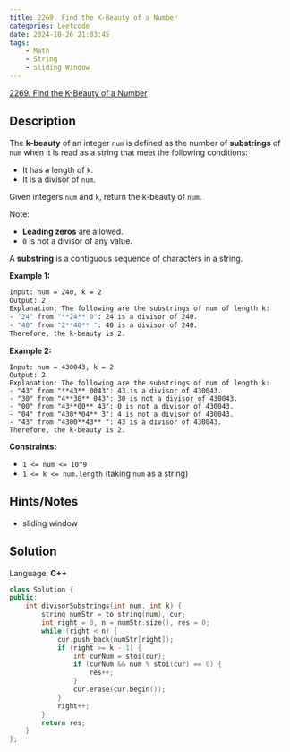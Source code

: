 ```yaml
---
title: 2269. Find the K-Beauty of a Number
categories: Leetcode
date: 2024-10-26 21:03:45
tags:
    - Math
    - String
    - Sliding Window
---
```


[2269. Find the K-Beauty of a Number](https://leetcode.com/problems/find-the-k-beauty-of-a-number/description/)

## Description

The **k-beauty**  of an integer `num` is defined as the number of **substrings**  of `num` when it is read as a string that meet the following conditions:

- It has a length of `k`.
- It is a divisor of `num`.

Given integers `num` and `k`, return the k-beauty of `num`.

Note:

- **Leading zeros**  are allowed.
- `0` is not a divisor of any value.

A **substring**  is a contiguous sequence of characters in a string.

**Example 1:**

```bash
Input: num = 240, k = 2
Output: 2
Explanation: The following are the substrings of num of length k:
- "24" from "**24** 0": 24 is a divisor of 240.
- "40" from "2**40** ": 40 is a divisor of 240.
Therefore, the k-beauty is 2.
```

**Example 2:**

```absh
Input: num = 430043, k = 2
Output: 2
Explanation: The following are the substrings of num of length k:
- "43" from "**43** 0043": 43 is a divisor of 430043.
- "30" from "4**30** 043": 30 is not a divisor of 430043.
- "00" from "43**00** 43": 0 is not a divisor of 430043.
- "04" from "430**04** 3": 4 is not a divisor of 430043.
- "43" from "4300**43** ": 43 is a divisor of 430043.
Therefore, the k-beauty is 2.
```

**Constraints:**

- `1 <= num <= 10^9`
- `1 <= k <= num.length` (taking `num` as a string)

## Hints/Notes

- sliding window

## Solution

Language: **C++**

```C++
class Solution {
public:
    int divisorSubstrings(int num, int k) {
        string numStr = to_string(num), cur;
        int right = 0, n = numStr.size(), res = 0;
        while (right < n) {
            cur.push_back(numStr[right]);
            if (right >= k - 1) {
                int curNum = stoi(cur);
                if (curNum && num % stoi(cur) == 0) {
                    res++;
                }
                cur.erase(cur.begin());
            }
            right++;
        }
        return res;
    }
};
```
